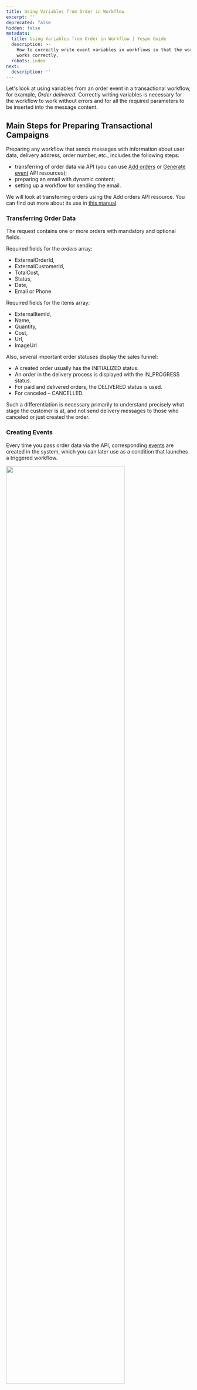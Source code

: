 ```yaml
---
title: Using Variables from Order in Workflow
excerpt: ''
deprecated: false
hidden: false
metadata:
  title: Using Variables from Order in Workflow | Yespo Guide
  description: >-
    How to correctly write event variables in workflows so that the workflow
    works correctly.
  robots: index
next:
  description: ''
---
```

Let's look at using variables from an order event in a transactional workflow, for example, *Order delivered*. Correctly writing variables is necessary for the workflow to work without errors and for all the required parameters to be inserted into the message content.

## Main Steps for Preparing Transactional Campaigns

Preparing any workflow that sends messages with information about user data, delivery address, order number, etc., includes the following steps:

* transferring of order data via API (you can use [Add orders](https://docs.yespo.io/reference/ordersbulkinsert-1) or [Generate event](https://docs.yespo.io/reference/registerevent_1) API resources);
* preparing an email with dynamic content;
* setting up a workflow for sending the email.

We will look at transferring orders using the Add orders API resource. You can find out more about its use in [this manual](https://docs.yespo.io/docs/orders-automation).

### Transferring Order Data

The request contains one or more orders with mandatory and optional fields.

Required fields for the *orders* array:

* ExternalOrderId,
* ExternalCustomerId,
* TotalCost,
* Status,
* Date,
* Email or Phone

Required fields for the items array:

* ExternalItemId,
* Name,
* Quantity,
* Cost,
* Url,
* ImageUrl

Also, several important order statuses display the sales funnel:

* A created order usually has the INITIALIZED status.
* An order in the delivery process is displayed with the IN\_PROGRESS status.
* For paid and delivered orders, the DELIVERED status is used.
* For canceled – CANCELLED.

Such a differentiation is necessary primarily to understand precisely what stage the customer is at, and not send delivery messages to those who canceled or just created the order.

### Creating Events

Every time you pass order data via the API, corresponding [events](https://docs.yespo.io/docs/creating-events) are created in the system, which you can later use as a condition that launches a triggered workflow.

<Image align="center" width="80% " src="https://files.readme.io/75e0395e3d88ee91d821f30fd16045252c94018c33ac6aa56d60509e835ee1c8-image.png" />

The names of transactional events consist of the word order and the status added to it, for example, orderDELIVERED. You can see them in the *Triggers → Event history* section in the Yespo system.

<Image align="center" width="80% " src="https://files.readme.io/8db5b2b2362448fa8fb11cc7eca476a5686974a8e5a5f03675338d972eb985fb-1-3.webp" />

Each event has a unique key. For *order* events, these are order identifiers, which are passed in the externalOrderId parameter.

> 📘 Note
>
> The extrenalCustomerId and ContactId parameters are matched when the order is first submitted. Accordingly, in subsequent orders, even if you specify the email of a new contact in the body of the order, but the extrenalCustomerId will belong to a contact that is already in the system, the order will be assigned to the contact with whom the initial matching took place.

For example, order events include the following standard variables:

* $\{eventKey} – order unique key, contains the externalOrderId field value.
* $\{orderId} – order ID in the Yespo database. The parameter is needed for the workflow’s functioning.
* $\{contactId} – contact ID in Yespo.
* $\{EmailAddress} – customer’s email address (if provided in the order).
* $\{SMS} – customer’s phone number (if provided in the order).

<Image align="center" width="80% " src="https://files.readme.io/65ce289c009c4b05ceb40be363ba749ba456b97a5983deab0ce97c8c3bb5d217-1-2.webp" />

### Using Event Parameters in Workflow

Write event parameters in workflows precisely in the form they are transmitted in events. If the standard EmailAddress parameter is passed in an order event, the variable in the email input field in the workflow should also be called EmailAddress. Other formats like email or EmaiL will not work in the workflow.

<Image align="center" width="80% " src="https://files.readme.io/96e2b2a86e7cf35add0d1b3a4e2578b428f553a97208ac832e0c3c21ea496795-workflow-details.webp" />

For users' convenience, system events (generated by a *subscribe* request or a regular workflow) have some standard parameters, so such workflow blocks usually work by default, even without manually specifying variables. However, if you change the event for launching the workflow to something other than the standard one, the workflow will not run by default. The Yespo team recommends manually specifying variables in the workflow to avoid errors.